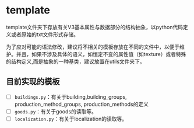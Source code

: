 # template

template文件夹下存放有关V3基本属性与数据部分的结构抽象，以python代码定义或者原始的txt文件形式存储。

为了应对可能的语法修改，建议将不相关的模板存放在不同的文件中，以便于维护。并且，如果不涉及具体的语义，如恒定不变的属性值（如texture）或者特殊的结构定义,而是抽象的一种基类，建议放置在utils文件夹下。

## 目前实现的模板

- [ ] `buildings.py`：有关于building,building_groups, production_method_groups, production_methods的定义
- [ ]  `goods.py`：有关于goods的读取等。
- [ ]  `localization.py`：有关于localization的读取等。
